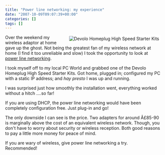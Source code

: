 ```yaml
---
title: "Power line networking: my experience"
date: "2007-10-09T09:07:39+00:00"
categories: []
tags: []
---
```


<a href="http://techteapot.com/wp-content/uploads/2007/10/highspeed.jpg" title="Devolo Homeplug High Speed Starter Kits"><img src="http://techteapot.com/wp-content/uploads/2007/10/highspeed.jpg" alt="Devolo Homeplug High Speed Starter Kits" style="border: 4px solid white" align="right" /></a>

Over the weekend my wireless adaptor at home gave up the ghost. Not being the greatest fan of my wireless network at home (I find it too unreliable and slow) I took the opportunity to look at <a href="http://en.wikipedia.org/wiki/Powerline_networking">power line networking</a>.

I took myself off to my local PC World and grabbed one of the Devolo Homeplug High Speed Starter Kits.  Got home, plugged in; configured my PC with a static IP address; and <em>hay presto </em>I was up and running.

I was surprised just how smoothly the installation went, everything worked without a hitch ....so far!

If you are using DHCP, the power line networking would have been completely configuration free. Just plug-in and go!

The only downside I can see is the price.  Two adapters for around Â£85-90 is marginally above the cost of an equivalent wireless network. Though, you don't have to worry about security or wireless reception. Both good reasons to pay a little more money for peace of mind.

If you are wary of wireless, give power line networking a try. Recommended!
